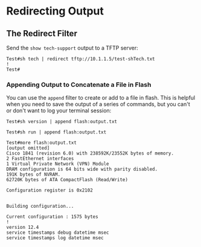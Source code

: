 # Redirecting Output

## The Redirect Filter
Send the `show tech-support` output to a TFTP server:

```
Test#sh tech | redirect tftp://10.1.1.5/test-shTech.txt
!
Test#
```

### Appending Output to Concatenate a File in Flash

You can use the `append` filter to create or add to a file in flash. This is helpful when you need to save the output of a series of commands, but you can't or don't want to log your terminal session:

```
Test#sh version | append flash:output.txt

Test#sh run | append flash:output.txt

Test#more flash:output.txt
[output omitted]
Cisco 1841 (revision 6.0) with 238592K/23552K bytes of memory.
2 FastEthernet interfaces
1 Virtual Private Network (VPN) Module
DRAM configuration is 64 bits wide with parity disabled.
191K bytes of NVRAM.
62720K bytes of ATA CompactFlash (Read/Write)

Configuration register is 0x2102


Building configuration...

Current configuration : 1575 bytes
!
version 12.4
service timestamps debug datetime msec
service timestamps log datetime msec 
```
